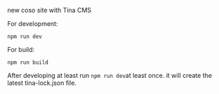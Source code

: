 new coso site with Tina CMS

For development:

```npm run dev```

For build:

```npm run build```

After developing at least run ```npm run dev```at least once. it will create the latest tina-lock.json file.
